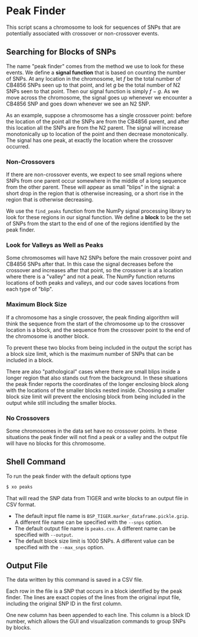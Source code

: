 # Peak Finder

This script scans a chromosome to look for sequences of SNPs that are potentially associated with crossover or non-crossover events.

## Searching for Blocks of SNPs

The name "peak finder" comes from the method we use to look for these events.  We define a **signal function** that is based on counting the number of SNPs.  At any location in the chromosome, let *f* be the total number of CB4856 SNPs seen up to that point, and let *g* be the total number of N2 SNPs seen to that point.  Then our signal function is simply *f* − *g*.  As we move across the chromosome, the signal goes up whenever we encounter a CB4856 SNP and goes down whenever we see an N2 SNP.

As an example, suppose a chromosome has a single crossover point: before the location of the point all the SNPs are from the CB4856 parent, and after this location all the SNPs are from the N2 parent. The signal will increase monotonically up to location of the point and then decrease monotonically.  The signal has one peak, at exactly the location where the crossover occurred.

### Non-Crossovers

If there are non-crossover events, we expect to see small regions where SNPs from one parent occur somewhere in the middle of a long sequence from the other parent.  These will appear as small "blips" in the signal:  a short drop in the region that is otherwise increasing, or a short rise in the region that is otherwise decreasing.

We use the `find_peaks` function from the NumPy signal processing library to look for these regions in our signal function.  We define a **block** to be the set of SNPs from the start to the end of one of the regions identified by the peak finder.

### Look for Valleys as Well as Peaks

Some chromosomes will have N2 SNPs before the main crossover point and CB4856 SNPs after that.  In this case the signal decreases before the crossover and increases after that point, so the crossover is at a location where there is a "valley" and not a peak.  The NumPy function returns locations of both peaks and valleys, and our code saves locations from each type of "blip".

### Maximum Block Size

If a chromosome has a single crossover, the peak finding algorithm will think the sequence from the start of the chromosome up to the crossover location is a block, and the sequence from the crossover point to the end of the chromosome is another block.  

To prevent these two blocks from being included in the output the script has a block size limit, which is the maximum number of SNPs that can be included in a block.

There are also "pathological" cases where there are small blips inside a longer region that also stands out from the background.  In these situations the peak finder reports the coordinates of the longer enclosing block along with the locations of the smaller blocks nested inside.  Choosing a smaller block size limit will prevent the enclosing block from being included in the output while still including the smaller blocks.

### No Crossovers

Some chromosomes in the data set have no crossover points.  In these situations the peak finder will not find a peak or a valley and the output file will have no blocks for this chromosome.

## Shell Command

To run the peak finder with the default options type

```bash
$ xo peaks
```

That will read the SNP data from TIGER and write blocks to an output file in CSV format.

- The default input file name is `BSP_TIGER.marker_dataframe.pickle.gzip`.  A different file name can be specified with the `--snps` option.
- The default output file name is `peaks.csv`.  A different name can be specified with `--output`.
- The default block size limit is 1000 SNPs.  A different value can be specified with the `--max_snps` option.

## Output File

The data written by this command is saved in a CSV file.

Each row in the file is a SNP that occurs in a block identified by the peak finder.  The lines are exact copies of the lines from the original input file, including the original SNP ID in the first column.

One new column has been appended to each line.  This column is a block ID number, which allows the GUI and visualization commands to group SNPs by blocks.





